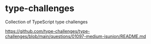 # type-challenges
Collection of TypeScript type challenges

https://github.com/type-challenges/type-challenges/blob/main/questions/01097-medium-isunion/README.md
